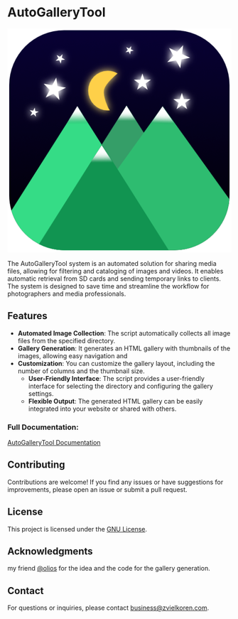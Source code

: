 # AutoGalleryTool
![AutoGalleryTool_Icon.png](/assets/icons/AutoGalleryTool_Icon.png "The Image for the app")

The AutoGalleryTool system is an automated solution for sharing media files, allowing for filtering and cataloging of images and videos. It enables automatic retrieval from SD cards and sending temporary links to clients. The system is designed to save time and streamline the workflow for photographers and media professionals.
## Features

- **Automated Image Collection**: The script automatically collects all image files from the specified directory.
- **Gallery Generation**: It generates an HTML gallery with thumbnails of the images, allowing easy navigation and
- **Customization**: You can customize the gallery layout, including the number of columns and the thumbnail size.
    - **User-Friendly Interface**: The script provides a user-friendly interface for selecting the directory and configuring
      the gallery settings.
    - **Flexible Output**: The generated HTML gallery can be easily integrated into your website or shared with others.

### Full Documentation:
[AutoGalleryTool Documentation](https://github.com/zvielkoren/AutoGalleryTool/wiki)

## Contributing

Contributions are welcome! If you find any issues or have suggestions for improvements, please open an issue or submit a
pull request.

## License

This project is licensed under the [GNU License](LICENSE).

## Acknowledgments
my friend [@olios](https://github.com/ArielWy) for the idea and the code for the gallery generation.

## Contact

For questions or inquiries, please contact [business@zvielkoren.com](mailto:business@zvielkoren.com).
